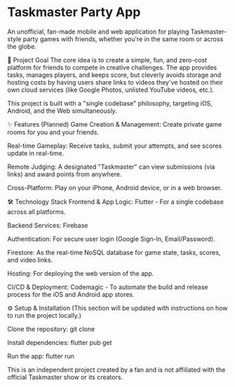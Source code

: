 # Taskmaster Party App
An unofficial, fan-made mobile and web application for playing Taskmaster-style party games with friends, whether you're in the same room or across the globe.

🚀 Project Goal
The core idea is to create a simple, fun, and zero-cost platform for friends to compete in creative challenges. The app provides tasks, manages players, and keeps score, but cleverly avoids storage and hosting costs by having users share links to videos they've hosted on their own cloud services (like Google Photos, unlisted YouTube videos, etc.).

This project is built with a "single codebase" philosophy, targeting iOS, Android, and the Web simultaneously.

✨ Features (Planned)
Game Creation & Management: Create private game rooms for you and your friends.

Real-time Gameplay: Receive tasks, submit your attempts, and see scores update in real-time.

Remote Judging: A designated "Taskmaster" can view submissions (via links) and award points from anywhere.

Cross-Platform: Play on your iPhone, Android device, or in a web browser.

🛠️ Technology Stack
Frontend & App Logic: Flutter - For a single codebase across all platforms.

Backend Services: Firebase

Authentication: For secure user login (Google Sign-In, Email/Password).

Firestore: As the real-time NoSQL database for game state, tasks, scores, and video links.

Hosting: For deploying the web version of the app.

CI/CD & Deployment: Codemagic - To automate the build and release process for the iOS and Android app stores.

⚙️ Setup & Installation
(This section will be updated with instructions on how to run the project locally.)

Clone the repository: git clone <your-repo-url>

Install dependencies: flutter pub get

Run the app: flutter run

This is an independent project created by a fan and is not affiliated with the official Taskmaster show or its creators.
